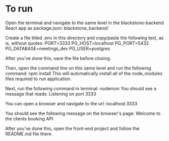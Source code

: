 # To run
Open the terminal and navigate to the same level in the blackstone-backend React app as package.json:
blackstone_backend/

Create a file titled .env in this directory and copy/paste the following text, as is, without quotes: 
PORT=3333
PG_HOST=localhost
PG_PORT=5432
PG_DATABASE=meetings_dev
PG_USER=postgres

After you've done this, save the file before closing.

Then, open the command line on this same level and run the following command:
npm install
This will automatically install all of the node_modules files required to run application.

Next, run the following command in terminal:
nodemon
You should see a message that reads:
Listening on port 3333

You can open a browser and navigate to the url: 
localhost:3333

You should see the following message on the browser's page:
Welcome to the clients booking API

After you've done this, open the front-end project and follow the README.md file
there.

